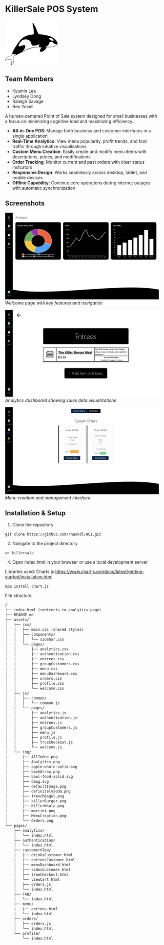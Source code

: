 # KillerSale POS System
![KillerSale Logo](assets/img/KillerWhale.png)

## Team Members
- Kyumin Lee
- Lyndsey Dong
- Raleigh Savage
- Ben Yokell

A human-centered Point of Sale system designed for small businesses with a focus on minimizing cognitive load and maximizing efficiency.
- **All-in-One POS**: Manage both business and customer interfaces in a single application
- **Real-Time Analytics**: View menu popularity, profit trends, and foot traffic through intuitive visualizations
- **Custom Menu Creation**: Easily create and modify menu items with descriptions, prices, and modifications
- **Order Tracking**: Monitor current and past orders with clear status indicators
- **Responsive Design**: Works seamlessly across desktop, tablet, and mobile devices
- **Offline Capability**: Continue core operations during internet outages with automatic synchronization

## Screenshots

![Analytics](assets/img/Analytics.png)
*Welcome page with key features and navigation*

![Menu Managemet](assets/img/MenuCreation.png)
*Analytics dashboard showing sales data visualizations*

![Orders](assets/img/Orders.png)
*Menu creation and management interface*


## Installation & Setup
1. Clone the repository
```
git clone https://github.com/rnaskdl/HCI.git
```
2. Navigate to the project directory
```
cd killersale
```
4. Open index.html in your browser or use a local development server





Libraries used:
Charts.js
https://www.chartjs.org/docs/latest/getting-started/installation.html
```
npm install chart.js
```


File structure
```
/
├── index.html (redirects to analytics page)
├── README.md
├── assets/
│   ├── css/
│   │   ├── main.css (shared styles)
│   │   ├── components/
│   │   │   └── sidebar.css
│   │   └── pages/
│   │       ├── analytics.css
│   │       ├── authentication.css
│   │       ├── entrees.css
│   │       ├── groupCustomers.css
│   │       ├── menu.css
│   │       ├── menuDashboard.css
│   │       ├── orders.css
│   │       ├── profile.css
│   │       └── welcome.css
│   ├── js/
│   │   ├── common/
│   │   │   └── common.js
│   │   └── pages/
│   │       ├── analytics.js
│   │       ├── authentication.js
│   │       ├── entrees.js
│   │       ├── groupCustomers.js
│   │       ├── menu.js
│   │       ├── profile.js
│   │       ├── trueCheckout.js
│   │       └── welcome.js
│   └── img/
│       ├── AllInOne.png
│       ├── Analytics.png
│       ├── apple-whole-solid.svg
│       ├── backArrow.png
│       ├── bowl-food-solid.svg
│       ├── dawg.svg
│       ├── defaultImage.png
│       ├── definitelySoda.png
│       ├── frenchBagel.png
│       ├── killerBurger.png
│       ├── KillerWhale.png
│       ├── martini.png
│       ├── MenuCreation.png
│       └── Orders.png
└── pages/
    ├── analytics/
    │   └── index.html
    ├── authentication/
    │   └── index.html
    ├── customerVIew/
    │   ├── drinksCustomer.html
    │   ├── entreesCustomer.html
    │   ├── menuDashboard.html
    │   ├── sidesCustomer.html
    │   ├── trueCheckout.html
    │   └── viewCart.html
    │   ├── orders.js
    │   └── index.html
    ├── FAQ/
    │   └── index.html
    ├── menu/
    │   ├── entrees.html
    │   └── index.html
    ├── orders/
    │   ├── orders.js
    │   └── index.html
    └── profile/
        └── index.html
```
